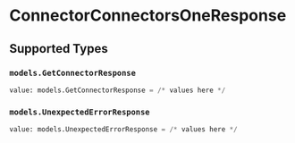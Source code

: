 # ConnectorConnectorsOneResponse


## Supported Types

### `models.GetConnectorResponse`

```python
value: models.GetConnectorResponse = /* values here */
```

### `models.UnexpectedErrorResponse`

```python
value: models.UnexpectedErrorResponse = /* values here */
```

